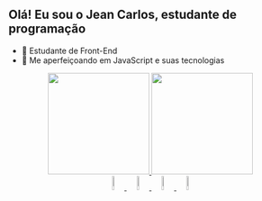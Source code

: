 ## Olá! Eu sou o Jean Carlos, estudante de programação 


- 🔭 Estudante de Front-End 
- 🌱 Me aperfeiçoando em JavaScript e suas tecnologias 

<div align="center">
  <a href="https://github.com/Jeannx">
  <img height="180em" src="https://github-readme-stats.vercel.app/api?username=Jeannx&show_icons=true&theme=dark&include_all_commits=true&count_private=true"/>
  <img height="180em" src="https://github-readme-stats.vercel.app/api/top-langs/?username=Jeannx&layout=compact&langs_count=7&theme=dark"/>
</div>
  <div align="center">
<img height="8%" width="8%" src="https://cdn.jsdelivr.net/gh/devicons/devicon/icons/html5/html5-original.svg" />
<img height="8%" width="8%" src="https://cdn.jsdelivr.net/gh/devicons/devicon/icons/css3/css3-original.svg" />
<img height="8%" width="8%" src="https://cdn.jsdelivr.net/gh/devicons/devicon/icons/javascript/javascript-original.svg" />
<img height="8%" width="8%" src="https://cdn.jsdelivr.net/gh/devicons/devicon/icons/gimp/gimp-original.svg" />
 </div>
  
